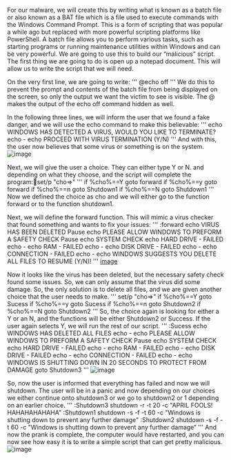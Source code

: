 For our malware, we will create this by writing what is known as a batch file or also known as a BAT file which is a file used to execute commands with the Windows Command Prompt. This is a form of scripting that was popular a while ago but replaced with more powerful scripting platforms like PowerShell. A batch file allows you to perform various tasks, such as starting programs or running maintenance utilities within Windows and can be very powerful. We are going to use this to build our “malicious” script. The first thing we are going to do is open up a notepad document. This will allow us to write the script that we will need. 

On the very first line, we are going to write:
'''
@echo off
'''
We do this to prevent the prompt and contents of the batch file from being displayed on the screen, so only the output we want the victim to see is visible. The @ makes the output of the echo off command hidden as well.

In the following three lines, we will inform the user that we found a fake danger, and we will use the echo command to make this believable:
'''
echo WINDOWS HAS DETECTED A VIRUS, WOULD YOU LIKE TO TERMINATE?
echo -
echo PROCEED WITH VIRUS TERMINATION (Y/N)
'''
And with this, the user now believes that some virus or something is on the system. ![image](https://user-images.githubusercontent.com/30883926/159765373-b3e61e4b-58c3-4680-818e-7762018abda7.png)

Next, we will give the user a choice. They can either type Y or N. and depending on what they choose, and the script will complete the program:set/p "cho=>"
'''
if %cho%==Y goto forward
if %cho%==y goto forward
if %cho%==n goto Shutdown1
if %cho%==N goto Shutdown1
'''
Now we defined the choice as cho and we will either go to the function forward or to the function shutdown1.

Next, we will define the forward function. This will mimic a virus checker that found something and wants to fix your issues: 
'''
:forward
echo VIRUS HAS BEEN DELETED
Pause
echo PLEASE ALLOW WINDOWS TO PREFORM A SAFETY CHECK
Pause
echo SYSTEM CHECK
echo HARD DRIVE - FAILED
echo -
echo RAM - FAILED
echo -
echo DISK DRIVE - FAILED
echo -
echo CONNECTION - FAILED
echo -
echo WINDOWS SUGGESTS YOU DELETE ALL FILES TO RESUME (Y/N)!
'''
[image](https://user-images.githubusercontent.com/30883926/159765400-c999e2a4-67ec-427c-baf8-7d6d0fa173ad.png)

Now it looks like the virus has been deleted, but the necessary safety check found some issues. So, we can only assume that the virus did some damage. So, the only solution is to delete all files, and we are given another choice that the user needs to make. 
'''
set/p "cho=>"
if %cho%==Y goto Sucess
if %cho%==y goto Sucess
if %cho%==n goto Shutdown2
if %cho%==N goto Shutdown2
'''
So, the choice again is looking for either a Y or an N, and the functions will be either Shutdown2 or Success. 
If the user again selects Y, we will run the rest of our script. 
'''
:Sucess
echo WINDOWS HAS DELETED ALL FILES
echo -
echo PLEASE ALLOW WINDOWS TO PREFORM A SAFETY CHECK
Pause
echo SYSTEM CHECK
echo HARD DRIVE - FAILED
echo -
echo RAM - FAILED
echo -
echo DISK DRIVE - FAILED
echo -
echo CONNECTION - FAILED
echo -
echo WINDOWS IS SHUTTING DOWN IN 20 SECONDS TO PROTECT FROM DAMAGE
goto Shutdown3
'''
![image](https://user-images.githubusercontent.com/30883926/159765456-1bb3b5d3-aecc-477a-a8c0-5cdd93452305.png)

So, now the user is informed that everything has failed and now we will shutdown. The user will be in a panic and now depending on our choices we either continue onto shutdown3 or we go to shutdown2 or 1 depending on an earlier choice. 
'''
:Shutdown3
shutdown -r -t 20 -c "APRIL FOOLS! HAHAHAHAHAHA"
:Shutdown1
shutdown -s -f -t 60 -c "Windows is shutting down to prevent any further damage"
:Shutdown2
shutdown -s -f -t 60 -c "Windows is shutting down to prevent any further damage“
'''
And now the prank is complete, the computer would have restarted, and you can now see how easy it is to write a simple script that can get pretty malicious. 
![image](https://user-images.githubusercontent.com/30883926/159765495-d48a26fb-4b72-4fdb-8fae-3945d9617fe3.png)


